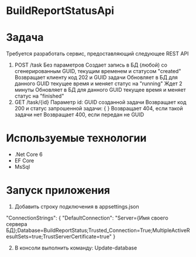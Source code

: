 # BuildReportStatusApi

# Задача
Требуется разработать сервис, предоставляющий следующее REST API

1. POST /task
   Без параметров
   Создает запись в БД (любой) со сгенерированным GUID, текущим временем и статусом "created"
   Возвращает клиенту код 202 и GUID задачи
   Обновляет в БД для данного GUID текущее время и меняет статус на "running"
   Ждет 2 минуты
   Обновляет в БД для данного GUID текущее время и меняет статус на "finished"
2. GET /task/{id}
   Параметр id: GUID созданной задачи
   Возвращает код 200 и статус запрошенной задачи:
   {
   }
   Возвращает 404, если такой задачи нет
   Возвращает 400, если передан не GUID

# Используемые технологии
- .Net Core 6
- EF Core
- MsSql

# Запуск приложения
1) Добавить строку подключения в appsettings.json
 
 "ConnectionStrings": {
    "DefaultConnection": "Server={Имя своего сервера БД};Database=BuildReportStatus;Trusted_Connection=True;MultipleActiveResultSets=true;TrustServerCertificate=true"
  }

2) В консоли выполнить команду: Update-database
